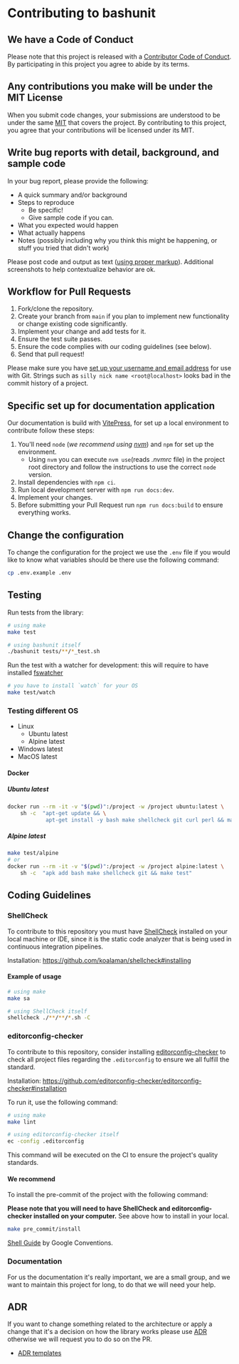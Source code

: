 # Contributing to bashunit

## We have a Code of Conduct

Please note that this project is released with a [Contributor Code of Conduct](CODE_OF_CONDUCT.md). By participating in this project you agree to abide by its terms.

## Any contributions you make will be under the MIT License

When you submit code changes, your submissions are understood to be under the same [MIT](https://github.com/TypedDevs/bashunit/blob/main/LICENSE) that covers the project. By contributing to this project, you agree that your contributions will be licensed under its MIT.

## Write bug reports with detail, background, and sample code

In your bug report, please provide the following:

* A quick summary and/or background
* Steps to reproduce
    * Be specific!
    * Give sample code if you can.
* What you expected would happen
* What actually happens
* Notes (possibly including why you think this might be happening, or stuff you tried that didn't work)

Please post code and output as text ([using proper markup](https://guides.github.com/features/mastering-markdown/)). Additional screenshots to help contextualize behavior are ok.

## Workflow for Pull Requests

1. Fork/clone the repository.
2. Create your branch from `main` if you plan to implement new functionality or change existing code significantly.
3. Implement your change and add tests for it.
4. Ensure the test suite passes.
5. Ensure the code complies with our coding guidelines (see below).
6. Send that pull request!

Please make sure you have [set up your username and email address](https://git-scm.com/book/en/v2/Getting-Started-First-Time-Git-Setup) for use with Git. Strings such as `silly nick name <root@localhost>` looks bad in the commit history of a project.

## Specific set up for documentation application

Our documentation is build with [VitePress](https://vitepress.dev/), for set up a local environment to contribute follow these steps:
1. You'll need `node` (_we recommend using [nvm](https://github.com/nvm-sh/nvm)_) and `npm` for set up the environment.
    * Using `nvm` you can execute `nvm use`(reads _.nvmrc_ file) in the project root directory and follow the instructions to use the correct `node` version.
2. Install dependencies with `npm ci`.
3. Run local development server with `npm run docs:dev`.
4. Implement your changes.
5. Before submitting your Pull Request run `npm run docs:build` to ensure everything works.

## Change the configuration
To change the configuration for the project we use the `.env` file if you would like to know what variables should be there use the following command:
```bash
cp .env.example .env
```

## Testing

Run tests from the library:
```bash
# using make
make test

# using bashunit itself
./bashunit tests/**/*_test.sh
```

Run the test with a watcher for development:
this will require to have installed [fswatcher](https://github.com/emcrisostomo/fswatch)
```bash
# you have to install `watch` for your OS
make test/watch
```

### Testing different OS

- Linux
    - Ubuntu latest
    - Alpine latest
- Windows latest
- MacOS latest

#### Docker

##### Ubuntu latest

```bash
docker run --rm -it -v "$(pwd)":/project -w /project ubuntu:latest \
    sh -c  "apt-get update && \
            apt-get install -y bash make shellcheck git curl perl && make test"
```

##### Alpine latest

```bash
make test/alpine
# or
docker run --rm -it -v "$(pwd)":/project -w /project alpine:latest \
    sh -c  "apk add bash make shellcheck git && make test"
```

## Coding Guidelines

### ShellCheck

To contribute to this repository you must have [ShellCheck](https://github.com/koalaman/shellcheck) installed on your local machine or IDE, since it is the static code analyzer that is being used in continuous integration pipelines.

Installation: https://github.com/koalaman/shellcheck#installing

#### Example of usage

```bash
# using make
make sa

# using ShellCheck itself
shellcheck ./**/**/*.sh -C
```

### editorconfig-checker

To contribute to this repository, consider installing [editorconfig-checker](https://github.com/editorconfig-checker/editorconfig-checker) to check all project files regarding the `.editorconfig` to ensure we all fulfill the standard.

Installation: https://github.com/editorconfig-checker/editorconfig-checker#installation

To run it, use the following command:
```bash
# using make
make lint

# using editorconfig-checker itself
ec -config .editorconfig
```

This command will be executed on the CI to ensure the project's quality standards.

#### We recommend

To install the pre-commit of the project with the following command:

**Please note that you will need to have ShellCheck and editorconfig-checker installed on your computer.**
See above how to install in your local.

```bash
make pre_commit/install
```

[Shell Guide](https://google.github.io/styleguide/shellguide.html#s7.2-variable-names) by Google Conventions.

### Documentation

For us the documentation it's really important, we are a small group, and we want to maintain this project for long, to do that we will need your help.

## ADR
If you want to change something related to the architecture or apply a change that it's a decision on how the library works please use [ADR](https://adr.github.io/) otherwise we will request you to do so on the PR.
* [ADR templates](https://github.com/joelparkerhenderson/architecture-decision-record)
